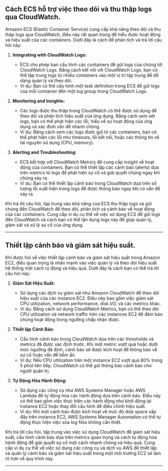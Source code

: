 ## Cách ECS hỗ trợ việc theo dõi và thu thập logs qua CloudWatch.

Amazon ECS (Elastic Container Service) cung cấp khả năng theo dõi và thu thập logs qua CloudWatch, điều này rất quan trọng để hiểu được hoạt động và hiệu suất của các containers. Dưới đây là cách để phân tích và trả lời câu hỏi này:

1. **Integrating with CloudWatch Logs:**

   - ECS cho phép bạn cấu hình các containers để gửi logs của chúng tới CloudWatch Logs. Bằng cách kết nối với CloudWatch Logs, bạn có thể tập trung logs từ nhiều containers vào một vị trí tập trung để dễ dàng quản lý và theo dõi.
   - Ví dụ: Bạn có thể cấu hình một task definition trong ECS để gửi logs của mỗi container đến một log group trong CloudWatch Logs.

2. **Monitoring and Insights:**

   - Các logs được thu thập trong CloudWatch có thể được sử dụng để theo dõi và phân tích hiệu suất của ứng dụng. Bằng cách xem xét logs, bạn có thể phát hiện các lỗi, hiểu về sự hoạt động của ứng dụng và xác định vấn đề nhanh chóng.
   - Ví dụ: Bằng cách xem các logs được gửi từ các containers, bạn có thể phát hiện các lỗi như timeouts, lỗi kết nối, hoặc các thông tin về tài nguyên sử dụng (CPU, memory).

3. **Alerting and Troubleshooting:**
   - ECS kết hợp với CloudWatch Metrics để cung cấp insight về hoạt động của containers. Bạn có thể thiết lập các cảnh báo (alerts) dựa trên metrics từ logs để phát hiện sự cố và giải quyết chúng ngay khi chúng xảy ra.
   - Ví dụ: Bạn có thể thiết lập cảnh báo trong CloudWatch dựa trên số lượng lỗi xuất hiện trong logs để được thông báo ngay khi có vấn đề xảy ra.

Khi trả lời câu hỏi, tập trung vào khả năng của ECS thu thập logs và gửi chúng đến CloudWatch để theo dõi, phân tích và cảnh báo về hoạt động của các containers. Cung cấp ví dụ cụ thể về việc sử dụng ECS để gửi logs đến CloudWatch và cách bạn có thể tận dụng logs này để giúp quản lý, giám sát và xử lý sự cố của ứng dụng.

---

## Thiết lập cảnh báo và giám sát hiệu suất.

Khi được hỏi về việc thiết lập cảnh báo và giám sát hiệu suất trong Amazon EC2, điều quan trọng là nhấn mạnh vào việc quản lý và theo dõi hiệu suất hệ thống một cách tự động và hiệu quả. Dưới đây là cách bạn có thể trả lời câu hỏi này:

1. **Giám Sát Hiệu Suất:**

   - Sử dụng các dịch vụ giám sát như Amazon CloudWatch để theo dõi hiệu suất của các instance EC2. Điều này bao gồm việc giám sát CPU utilization, network performance, disk I/O, và các metrics khác.
   - Ví dụ: Bằng cách sử dụng CloudWatch Metrics, bạn có thể theo dõi CPU utilization và network traffic trên các instances EC2 để đảm bảo chúng hoạt động trong ngưỡng chấp nhận được.

2. **Thiết lập Cảnh Báo:**

   - Cấu hình cảnh báo trong CloudWatch dựa trên các thresholds và metrics đã được xác định trước. Khi một metric vượt quá hoặc dưới mức ngưỡng đã định, cảnh báo sẽ được kích hoạt để thông báo về sự cố hoặc vấn đề tiềm ẩn.
   - Ví dụ: Nếu CPU utilization trên một instance EC2 vượt quá 80% trong 5 phút liên tiếp, CloudWatch có thể gửi thông báo cảnh báo cho người quản trị.

3. **Tự Động Hóa Hành Động:**
   - Sử dụng các công cụ như AWS Systems Manager hoặc AWS Lambda để tự động hóa các hành động dựa trên cảnh báo. Điều này có thể bao gồm việc thực hiện các hành động như khởi động lại instance EC2 hoặc thay đổi cấu hình để điều chỉnh hiệu suất.
   - Ví dụ: Khi một cảnh báo được kích hoạt về mức độ disk space sắp đầy trên instance EC2, AWS Systems Manager Automation có thể tự động thực hiện việc xóa log files không cần thiết.

Khi trả lời câu hỏi, tập trung vào việc sử dụng CloudWatch để giám sát hiệu suất, cấu hình cảnh báo dựa trên metrics quan trọng và cách tự động hóa hành động để giải quyết sự cố một cách nhanh chóng và hiệu quả. Cung cấp ví dụ cụ thể về việc sử dụng các công cụ và dịch vụ AWS để thiết lập và quản lý cảnh báo và giám sát hiệu suất trong một môi trường EC2 sẽ làm rõ hơn về quy trình này.

---
